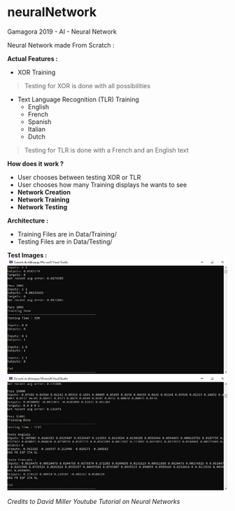 # neuralNetwork
Gamagora 2019 - AI - Neural Network


Neural Network made From Scratch :

**Actual Features :**
- XOR Training
> Testing for XOR is done with all possibilities
- Text Language Recognition (TLR) Training
  - English
  - French
  - Spanish
  - Italian
  - Dutch
> Testing for TLR is done with a French and an English text

**How does it work ?**
- User chooses between testing XOR or TLR
- User chooses how many Training displays he wants to see
- **Network Creation**
- **Network Training**
- **Network Testing**

**Architecture :**
- Training Files are in Data/Training/
- Testing Files are in Data/Testing/   
  
**Test Images :**
![XOR Testing](/images/XOR.png)
![Text Testing](/images/TEXT.png)
 
*Credits to David Miller Youtube Tutorial on Neural Networks*
